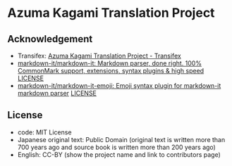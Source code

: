 # Azuma Kagami Translation Project

## Acknowledgement

- Transifex: [Azuma Kagami Translation Project \- Transifex](https://www.transifex.com/azuma-kagami-translation-project/azuma-kagami-translation-project/)
- [markdown\-it/markdown\-it: Markdown parser, done right\. 100% CommonMark support, extensions, syntax plugins & high speed](https://github.com/markdown-it/markdown-it) [LICENSE](https://github.com/markdown-it/markdown-it/blob/master/LICENSE)
- [markdown\-it/markdown\-it\-emoji: Emoji syntax plugin for markdown\-it markdown parser](https://github.com/markdown-it/markdown-it-emoji) [LICENSE](https://github.com/markdown-it/markdown-it-emoji/blob/master/LICENSE)

## License

- code: MIT License
- Japanese original text: Public Domain (original text is written more than 700 years ago and source book is written more than 200 years ago)
- English: CC-BY (show the project name and link to contributors page)
